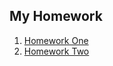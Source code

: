 ## My Homework

1. [Homework One](https://tannerwheeler.github.io/math4610/homework/hw1)
2. [Homework Two](https://tannerwheeler.github.io/math4610/homework/hw2)
